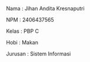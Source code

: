 Nama : Jihan Andita Kresnaputri

NPM : 2406437565

Kelas : PBP C

Hobi : Makan

Jurusan : Sistem Informasi